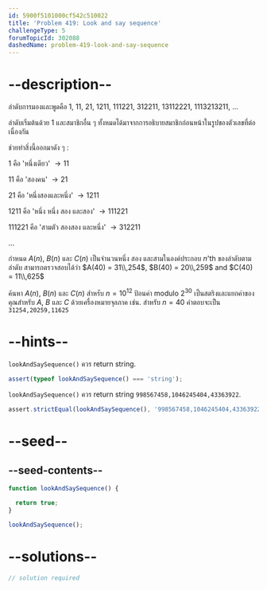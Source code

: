 ```yaml
---
id: 5900f5101000cf542c510022
title: 'Problem 419: Look and say sequence'
challengeType: 5
forumTopicId: 302088
dashedName: problem-419-look-and-say-sequence
---
```


# --description--

ลำดับการมองและพูดคือ 1, 11, 21, 1211, 111221, 312211, 13112221, 1113213211, ...

ลำดับเริ่มต้นด้วย 1 และสมาชิกอื่น ๆ ทั้งหมดได้มาจากการอธิบายสมาชิกก่อนหน้าในรูปของตัวเลขที่ต่อเนื่องกัน

ช่วยทำสิ่งนี้ออกมาดัง ๆ :

1 คือ 'หนึ่งเดียว' $→ 11$

11 คือ 'สองคน' $→ 21$

21 คือ 'หนึ่งสองและหนึ่ง' $→ 1211$

1211 คือ 'หนึ่ง หนึ่ง สอง และสอง' $→ 111221$

111221 คือ 'สามตัว สองสอง และหนึ่ง' $→ 312211$

...

กำหนด $A(n)$, $B(n)$ และ $C(n)$ เป็นจำนวนหนึ่ง สอง และสามในองค์ประกอบ $n$'th ของลำดับตามลำดับ สามารถตรวจสอบได้ว่า $A(40) = 31\\,254$, $B(40) = 20\\,259$ and $C(40) = 11\\,625$

ค้นหา $A(n)$, $B(n)$ และ $C(n)$ สำหรับ $n = {10}^{12}$ ป้อนค่า modulo $2^{30}$ เป็นสตริงและแยกค่าของคุณสำหรับ $A$, $B$ และ $C$ ด้วยเครื่องหมายจุลภาค เช่น. สำหรับ $n = 40$ คำตอบจะเป็น `31254,20259,11625`

# --hints--

`lookAndSaySequence()` ควร return string.

```js
assert(typeof lookAndSaySequence() === 'string');
```


`lookAndSaySequence()` ควร return string `998567458,1046245404,43363922`.

```js
assert.strictEqual(lookAndSaySequence(), '998567458,1046245404,43363922');
```

# --seed--

## --seed-contents--

```js
function lookAndSaySequence() {

  return true;
}

lookAndSaySequence();
```

# --solutions--

```js
// solution required
```
